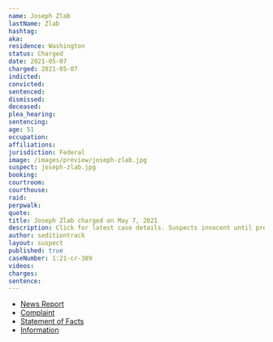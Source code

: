 ```yaml
---
name: Joseph Zlab
lastName: Zlab
hashtag:
aka:
residence: Washington
status: Charged
date: 2021-05-07
charged: 2021-05-07
indicted:
convicted: 
sentenced:
dismissed: 
deceased:
plea_hearing:
sentencing:
age: 51
occupation:
affiliations:
jurisdiction: Federal
image: /images/preview/joseph-zlab.jpg
suspect: joseph-zlab.jpg
booking:
courtroom:
courthouse:
raid:
perpwalk:
quote:
title: Joseph Zlab charged on May 7, 2021
description: Click for latest case details. Suspects innocent until proven guilty.
author: seditiontrack
layout: suspect
published: true
caseNumber: 1:21-cr-389
videos:
charges:
sentence:
---
```

- [News Report](https://www.theolympian.com/news/state/washington/article251432728.html)
- [Complaint](https://www.justice.gov/usao-dc/case-multi-defendant/file/1394226/download)
- [Statement of Facts](https://www.justice.gov/usao-dc/case-multi-defendant/file/1394231/download)
- [Information](https://www.justice.gov/usao-dc/case-multi-defendant/file/1414716/download)
